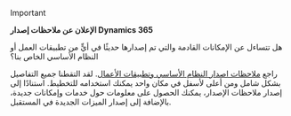 > [!IMPORTANT]
> **الإعلان عن ملاحظات إصدار Dynamics 365**
>
> هل تتساءل عن الإمكانات القادمة والتي تم إصدارها حديثًا في أيٍّ من تطبيقات العمل أو النظام الأساسي الخاص بنا؟ 
> 
> راجع [ملاحظات اصدار النظام الأساسي وتطبيقات الأعمال](https://go.microsoft.com/fwlink/?linkid=2010158). لقد التقطنا جميع التفاصيل بشكل شامل ومن أعلى لأسفل في مكان واحد يمكنك استخدامه للتخطيط. استنادًا إلى إصدار ملاحظات الإصدار، يمكنك الحصول على معلومات حول خدمات وإمكانات جديدة، بالإضافة إلى إصدار الميزات الجديدة في المستقبل.
